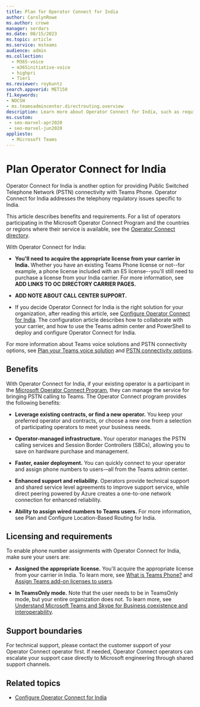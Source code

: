 ```yaml
---
title: Plan for Operator Connect for India
author: CarolynRowe
ms.author: crowe
manager: serdars
ms.date: 08/15/2023
ms.topic: article
ms.service: msteams
audience: admin
ms.collection: 
  - M365-voice
  - m365initiative-voice
  - highpri
  - Tier1
ms.reviewer: roykuntz
search.appverid: MET150
f1.keywords:
- NOCSH
- ms.teamsadmincenter.directrouting.overview
description: Learn more about Operator Connect for India, such as requirements and planning for deployment.
ms.custom: 
 - seo-marvel-apr2020
 - seo-marvel-jun2020
appliesto: 
  - Microsoft Teams
---
```


# Plan Operator Connect for India

Operator Connect for India is another option for providing Public Switched Telephone Network (PSTN) connectivity with Teams Phone. Operator Connect for India addresses the telephony regulatory issues specific to India.  

This article describes benefits and requirements. For a list of operators participating in the Microsoft Operator Connect Program and the countries or regions where their service is available, see the [Operator Connect directory](https://cloudpartners.transform.microsoft.com/practices/microsoft-365-for-operators/directory).

With Operator Connect for India:

- **You'll need to acquire the appropriate license from your carrier in India.** Whether you have an existing Teams Phone license or not--for example, a phone license included with an E5 license--you'll still need to purchase a license from your India carrier.  For more information, see **ADD LINKS TO OC DIRECTORY CARRIER PAGES.**

- **ADD NOTE ABOUT CALL CENTER SUPPORT.**

- If you decide Operator Connect for India is the right solution for your organization, after reading this article, see [Configure Operator Connect for India](operator-connect-india-configure.md). The configuration article describes how to collaborate with your carrier, and how to use the Teams admin center and PowerShell to deploy and configure Operator Connect for India.

For more information about Teams voice solutions and PSTN connectivity options, see [Plan your Teams voice solution](cloud-voice-landing-page.md) and [PSTN connectivity options](pstn-connectivity.md).

## Benefits

With Operator Connect for India, if your existing operator is a participant in the [Microsoft Operator Connect Program](https://cloudpartners.transform.microsoft.com/practices/microsoft-365-for-operators/directory), they can manage the service for bringing PSTN calling to Teams. The Operator Connect program provides the following benefits:

- **Leverage existing contracts, or find a new operator.** You keep your preferred operator and contracts, or choose a new one from a selection of participating operators to meet your business needs.

- **Operator-managed infrastructure.** Your operator manages the PSTN calling services and Session Border Controllers (SBCs), allowing you to save on hardware purchase and management.

- **Faster, easier deployment.** You can quickly connect to your operator and assign phone numbers to users-–all from the Teams admin center.

- **Enhanced support and reliability.** Operators provide technical support and shared service level agreements to improve support service, while direct peering powered by Azure creates a one-to-one network connection for enhanced reliability. 

- **Ability to assign wired numbers to Teams users.** For more information, see Plan and Configure Location-Based Routing for India.


## Licensing and requirements

To enable phone number assignments with Operator Connect for India, make sure your users are:

- **Assigned the appropriate license.** You'll acquire the appropriate license from your carrier in India. To learn more, see [What is Teams Phone?](what-is-phone-system-in-office-365.md) and [Assign Teams add-on licenses to users](teams-add-on-licensing/assign-teams-add-on-licenses.md).

- **In TeamsOnly mode.** Note that the user needs to be in TeamsOnly mode, but your entire organization does not. To learn more, see [Understand Microsoft Teams and Skype for Business coexistence and interoperability](teams-and-skypeforbusiness-coexistence-and-interoperability.md).


## Support boundaries

For technical support, please contact the customer support of your Operator Connect operator first. If needed, Operator Connect operators can escalate your support case directly to Microsoft engineering through shared support channels. 

## Related topics

-  [Configure Operator Connect for India](operator-connect-india-configure.md)

